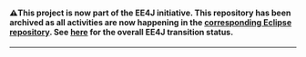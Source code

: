 #### :warning:This project is now part of the EE4J initiative. This repository has been archived as all activities are now happening in the [corresponding Eclipse repository](https://github.com/eclipse-ee4j/grizzly-memcached). See [here](https://www.eclipse.org/ee4j/status.php) for the overall EE4J transition status.
 
---
